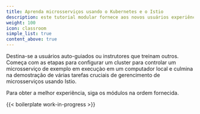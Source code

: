 ```yaml
---
title: Aprenda microsserviços usando o Kubernetes e o Istio
description: este tutorial modular fornece aos novos usuários experiência prática usando o Istio para cenários comuns de microsserviços uma etapa de cada vez.
weight: 100
icon: classroom
simple_list: true
content_above: true
---
```


Destina-se a usuários auto-guiados ou instrutores que treinam
outros. Começa com as etapas para configurar um cluster para
controlar um microsserviço de exemplo em execuçào em um computador local e culmina na
demostração de várias tarefas cruciais de gerencimento de microsserviços usando Istio.

Para obter a melhor experiência, siga os módulos na ordem fornecida.

{{< boilerplate work-in-progress >}}
